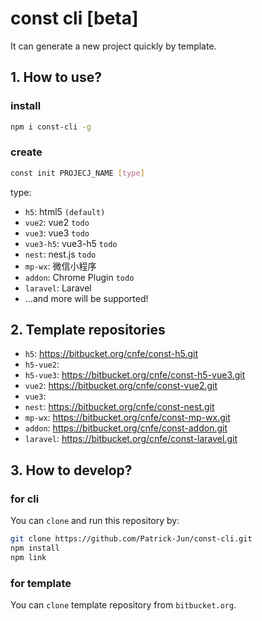 # const cli [beta]

It can generate a new project quickly by template.

## 1. How to use?

### install

``` sh
npm i const-cli -g
```

### create

``` sh
const init PROJECJ_NAME [type]
```

type:

- `h5`: html5 `(default)`
- `vue2`: vue2 `todo`
- `vue3`: vue3 `todo`
- `vue3-h5`: vue3-h5 `todo`
- `nest`: nest.js `todo`
- `mp-wx`: 微信小程序
- `addon`: Chrome Plugin `todo`
- `laravel`: Laravel
- ...and more will be supported!

## 2. Template repositories

- `h5`: https://bitbucket.org/cnfe/const-h5.git
- `h5-vue2`: 
- `h5-vue3`: https://bitbucket.org/cnfe/const-h5-vue3.git
- `vue2`: https://bitbucket.org/cnfe/const-vue2.git
- `vue3`: 
- `nest`: https://bitbucket.org/cnfe/const-nest.git
- `mp-wx`: https://bitbucket.org/cnfe/const-mp-wx.git
- `addon`: https://bitbucket.org/cnfe/const-addon.git
- `laravel`: https://bitbucket.org/cnfe/const-laravel.git

## 3. How to develop?

### for cli

You can `clone` and run this repository by:

``` sh
git clone https://github.com/Patrick-Jun/const-cli.git
npm install
npm link
```

### for template

You can `clone` template repository from `bitbucket.org`.
